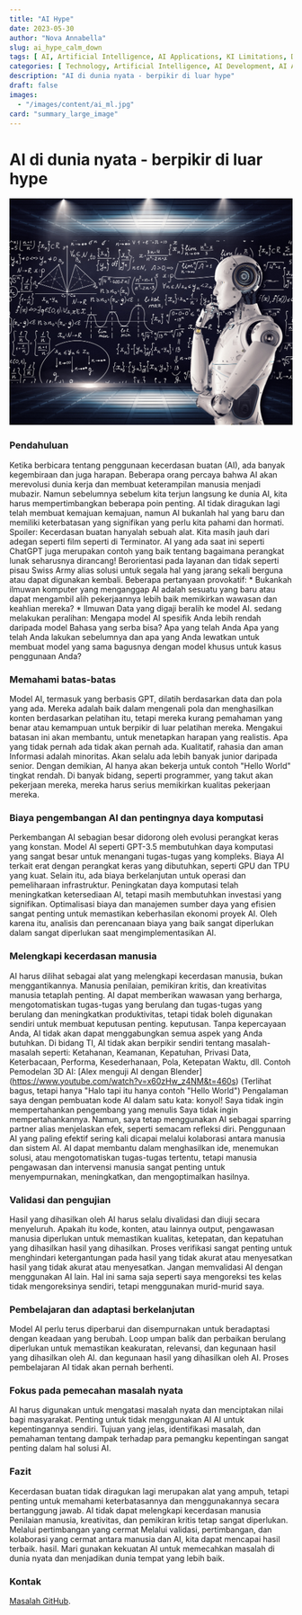 ```yaml
---
title: "AI Hype"
date: 2023-05-30
author: "Nova Annabella"
slug: ai_hype_calm_down
tags: [ AI, Artificial Intelligence, AI Applications, KI Limitations, Development, Validation, Collaboration, Continuous Learning, Problem Solving ]
categories: [ Technology, Artificial Intelligence, AI Development, AI Applications ]
description: "AI di dunia nyata - berpikir di luar hype"
draft: false
images:
  - "/images/content/ai_ml.jpg"
card: "summary_large_image"
---
```




# AI di dunia nyata - berpikir di luar hype

[![ai_ml](/images/content/ai_ml.jpg)](https://en.wikipedia.org/wiki/Weak_artificial_intelligence)

### Pendahuluan

Ketika berbicara tentang penggunaan kecerdasan buatan (AI), ada banyak kegembiraan dan juga harapan. Beberapa orang
percaya bahwa AI akan merevolusi dunia kerja dan membuat keterampilan manusia menjadi mubazir. Namun sebelumnya sebelum
kita terjun langsung ke dunia AI, kita harus mempertimbangkan beberapa poin penting. AI tidak diragukan lagi telah
membuat kemajuan kemajuan, namun AI bukanlah hal yang baru dan memiliki keterbatasan yang signifikan yang perlu kita
pahami dan hormati. Spoiler: Kecerdasan buatan hanyalah sebuah alat. Kita masih jauh dari adegan seperti film seperti di
Terminator. AI yang ada saat ini seperti ChatGPT juga merupakan contoh yang baik tentang bagaimana perangkat lunak
seharusnya dirancang! Berorientasi pada layanan dan tidak seperti pisau Swiss Army alias solusi untuk segala hal yang
jarang sekali berguna atau dapat digunakan kembali. Beberapa pertanyaan provokatif: * Bukankah ilmuwan komputer yang
menganggap AI adalah sesuatu yang baru atau dapat mengambil alih pekerjaannya  lebih baik memikirkan wawasan dan
keahlian mereka? * Ilmuwan Data yang digaji beralih ke model AI.  sedang melakukan peralihan: Mengapa model AI spesifik
Anda lebih rendah daripada model Bahasa yang serba bisa? Apa yang telah Anda  Apa yang telah Anda lakukan sebelumnya
dan apa yang Anda lewatkan untuk membuat model yang sama bagusnya dengan model khusus untuk kasus penggunaan Anda?

### Memahami batas-batas

Model AI, termasuk yang berbasis GPT, dilatih berdasarkan data dan pola yang ada. Mereka adalah baik dalam mengenali
pola dan menghasilkan konten berdasarkan pelatihan itu, tetapi mereka kurang pemahaman yang benar atau kemampuan untuk
berpikir di luar pelatihan mereka. Mengakui batasan ini akan membantu, untuk menetapkan harapan yang realistis. Apa yang
tidak pernah ada tidak akan pernah ada. Kualitatif, rahasia dan aman Informasi adalah minoritas. Akan selalu ada lebih
banyak junior daripada senior. Dengan demikian, AI hanya akan bekerja untuk contoh "Hello World" tingkat rendah. Di
banyak bidang, seperti programmer, yang takut akan pekerjaan mereka, mereka harus serius memikirkan kualitas pekerjaan
mereka.

### Biaya pengembangan AI dan pentingnya daya komputasi

Perkembangan AI sebagian besar didorong oleh evolusi perangkat keras yang konstan. Model AI seperti GPT-3.5 membutuhkan
daya komputasi yang sangat besar untuk menangani tugas-tugas yang kompleks. Biaya AI terkait erat dengan perangkat keras
yang dibutuhkan, seperti GPU dan TPU yang kuat. Selain itu, ada biaya berkelanjutan untuk operasi dan pemeliharaan
infrastruktur. Peningkatan daya komputasi telah meningkatkan ketersediaan AI, tetapi masih membutuhkan investasi yang
signifikan. Optimalisasi biaya dan manajemen sumber daya yang efisien sangat penting untuk memastikan keberhasilan
ekonomi proyek AI. Oleh karena itu, analisis dan perencanaan biaya yang baik sangat diperlukan dalam sangat diperlukan
saat mengimplementasikan AI.

### Melengkapi kecerdasan manusia

AI harus dilihat sebagai alat yang melengkapi kecerdasan manusia, bukan menggantikannya. Manusia penilaian, pemikiran
kritis, dan kreativitas manusia tetaplah penting. AI dapat memberikan wawasan yang berharga, mengotomatiskan tugas-tugas
yang berulang dan tugas-tugas yang berulang dan meningkatkan produktivitas, tetapi tidak boleh digunakan sendiri untuk
membuat keputusan penting. keputusan. Tanpa kepercayaan Anda, AI tidak akan dapat menggabungkan semua aspek yang Anda
butuhkan. Di bidang TI, AI tidak akan berpikir sendiri tentang masalah-masalah seperti: Ketahanan, Keamanan, Kepatuhan,
Privasi Data, Keterbacaan, Performa, Kesederhanaan, Pola, Ketepatan Waktu, dll. Contoh Pemodelan 3D AI: [Alex menguji AI
dengan Blender] (https://www.youtube.com/watch?v=x60zHw_z4NM&t=460s) (Terlihat bagus, tetapi hanya "Halo tapi itu hanya
contoh "Hello World") Pengalaman saya dengan pembuatan kode AI dalam satu kata: konyol! Saya tidak ingin mempertahankan
pengembang yang menulis Saya tidak ingin mempertahankannya. Namun, saya tetap menggunakan AI sebagai sparring partner
alias menjelaskan efek, seperti semacam refleksi diri. Penggunaan AI yang paling efektif sering kali dicapai melalui
kolaborasi antara manusia dan sistem AI. AI dapat membantu dalam menghasilkan ide, menemukan solusi, atau
mengotomatiskan tugas-tugas tertentu, tetapi manusia pengawasan dan intervensi manusia sangat penting untuk
menyempurnakan, meningkatkan, dan mengoptimalkan hasilnya.

### Validasi dan pengujian

Hasil yang dihasilkan oleh AI harus selalu divalidasi dan diuji secara menyeluruh. Apakah itu kode, konten, atau lainnya
output, pengawasan manusia diperlukan untuk memastikan kualitas, ketepatan, dan kepatuhan yang dihasilkan hasil yang
dihasilkan. Proses verifikasi sangat penting untuk menghindari ketergantungan pada hasil yang tidak akurat atau
menyesatkan hasil yang tidak akurat atau menyesatkan. Jangan memvalidasi AI dengan menggunakan AI lain. Hal ini sama
saja seperti saya mengoreksi tes kelas tidak mengoreksinya sendiri, tetapi menggunakan murid-murid saya.

### Pembelajaran dan adaptasi berkelanjutan

Model AI perlu terus diperbarui dan disempurnakan untuk beradaptasi dengan keadaan yang berubah. Loop umpan balik dan
perbaikan berulang diperlukan untuk memastikan keakuratan, relevansi, dan kegunaan hasil yang dihasilkan oleh AI. dan
kegunaan hasil yang dihasilkan oleh AI. Proses pembelajaran AI tidak akan pernah berhenti.

### Fokus pada pemecahan masalah nyata

AI harus digunakan untuk mengatasi masalah nyata dan menciptakan nilai bagi masyarakat. Penting untuk tidak menggunakan
AI AI untuk kepentingannya sendiri. Tujuan yang jelas, identifikasi masalah, dan pemahaman tentang dampak terhadap para
pemangku kepentingan sangat penting dalam hal solusi AI.

### Fazit

Kecerdasan buatan tidak diragukan lagi merupakan alat yang ampuh, tetapi penting untuk memahami keterbatasannya dan
menggunakannya secara bertanggung jawab. AI tidak dapat melengkapi kecerdasan manusia Penilaian manusia, kreativitas,
dan pemikiran kritis tetap sangat diperlukan. Melalui pertimbangan yang cermat Melalui validasi, pertimbangan, dan
kolaborasi yang cermat antara manusia dan AI, kita dapat mencapai hasil terbaik. hasil. Mari gunakan kekuatan AI untuk
memecahkan masalah di dunia nyata dan menjadikan dunia tempat yang lebih baik.

### Kontak

[Masalah GitHub](https://github.com/NovaAnnabella/the_unspoken/issues/new/choose).
